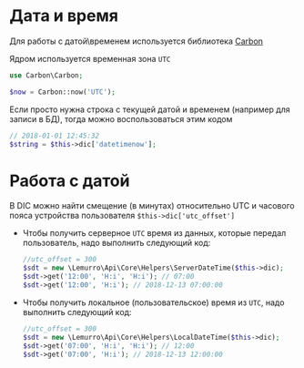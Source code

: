 # Дата и время
Для работы с датой\временем используется библиотека [Carbon](http://carbon.nesbot.com)

Ядром используется временная зона `UTC`

```php
use Carbon\Carbon;

$now = Carbon::now('UTC');
```

Если просто нужна строка с текущей датой и временем (например для записи в БД), тогда можно воспользоваться этим кодом
```php
// 2018-01-01 12:45:32
$string = $this->dic['datetimenow'];
```

# Работа с датой
В DIC можно найти смещение (в минутах) относительно UTC и часового пояса устройства пользователя `$this->dic['utc_offset']`
- Чтобы получить серверное `UTC` время из данных, которые передал пользователь, надо выполнить следующий код:
    ```php
    //utc_offset = 300
    $sdt = new \Lemurro\Api\Core\Helpers\ServerDateTime($this->dic);
    $sdt->get('12:00', 'H:i', 'H:i'); // 07:00
    $sdt->get('12:00', 'H:i'); // 2018-12-13 07:00:00
    ```
- Чтобы получить локальное (пользовательское) время из `UTC`, надо выполнить следующий код:
    ```php
    //utc_offset = 300
    $sdt = new \Lemurro\Api\Core\Helpers\LocalDateTime($this->dic);
    $sdt->get('07:00', 'H:i', 'H:i'); // 12:00
    $sdt->get('07:00', 'H:i'); // 2018-12-13 12:00:00
    ```